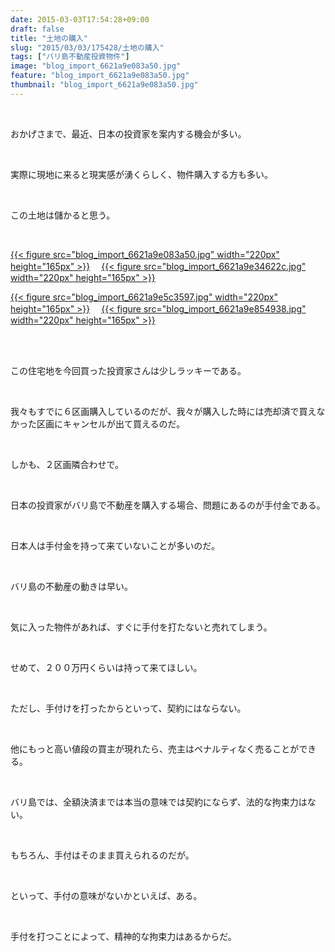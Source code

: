 ```yaml
---
date: 2015-03-03T17:54:28+09:00
draft: false
title: "土地の購入"
slug: "2015/03/03/175428/土地の購入"
tags: ["バリ島不動産投資物件"]
image: "blog_import_6621a9e083a50.jpg"
feature: "blog_import_6621a9e083a50.jpg"
thumbnail: "blog_import_6621a9e083a50.jpg"
---
```

<br/><p>おかげさまで、最近、日本の投資家を案内する機会が多い。</p><br/><p>実際に現地に来ると現実感が湧くらしく、物件購入する方も多い。</p><br/><p>この土地は儲かると思う。</p><br/><p><a href="blog_import_6621a9e1be1a9.jpg">{{< figure src="blog_import_6621a9e083a50.jpg" width="220px" height="165px" >}}</a> 　<a href="blog_import_6621a9e480682.jpg">{{< figure src="blog_import_6621a9e34622c.jpg" width="220px" height="165px" >}}</a> </p><p><a href="blog_import_6621a9e70906d.jpg">{{< figure src="blog_import_6621a9e5c3597.jpg" width="220px" height="165px" >}}</a> 　<a href="blog_import_6621a9e99126d.jpg">{{< figure src="blog_import_6621a9e854938.jpg" width="220px" height="165px" >}}</a> <br/></p><br/><br/><p>この住宅地を今回買った投資家さんは少しラッキーである。</p><br/><p>我々もすでに６区画購入しているのだが、我々が購入した時には売却済で買えなかった区画にキャンセルが出て買えるのだ。</p><br/><p>しかも、２区画隣合わせで。</p><br/><p>日本の投資家がバリ島で不動産を購入する場合、問題にあるのが手付金である。</p><br/><p>日本人は手付金を持って来ていないことが多いのだ。</p><br/><p>バリ島の不動産の動きは早い。</p><br/><p>気に入った物件があれば、すぐに手付を打たないと売れてしまう。</p><br/><p>せめて、２００万円くらいは持って来てほしい。</p><br/><p>ただし、手付けを打ったからといって、契約にはならない。</p><br/><p>他にもっと高い値段の買主が現れたら、売主はペナルティなく売ることができる。</p><br/><p>バリ島では、全額決済までは本当の意味では契約にならず、法的な拘束力はない。</p><br/><p>もちろん、手付はそのまま買えられるのだが。</p><br/><p>といって、手付の意味がないかといえば、ある。</p><br/><p>手付を打つことによって、精神的な拘束力はあるからだ。</p><br/><br/><br/><br/>

